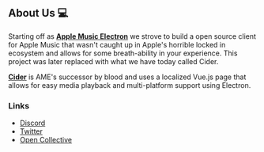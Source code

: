 ## About Us 💻

Starting off as **[Apple Music Electron](https://github.com/ciderapp/Apple-Music-Electron)** we strove to build a open source client for Apple Music that wasn't caught up in Apple's horrible locked in ecosystem and allows for some breath-ability in your experience. This project was later replaced with what we have today called Cider.

**[Cider](https://github.com/ciderapp/Cider)** is AME's successor by blood and uses a localized Vue.js page that allows for easy media playback and multi-platform support using Electron.

### Links
+ [Discord](https://discord.gg/applemusic)
+ [Twitter](https://twitter.com/CollectiveCider)
+ [Open Collective](https://opencollective.com/ciderapp)
